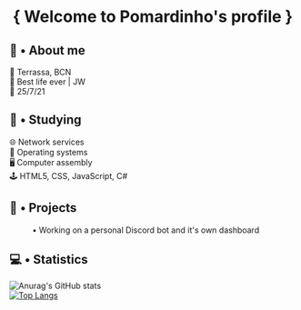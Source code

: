 <h1 align="center">{ Welcome to Pomardinho's profile }</h1>

## 👤 • About me
📍 Terrassa, BCN <br>
🤩 Best life ever | JW <br>
📆 25/7/21

## 📖 • Studying
🌐 Network services<br>
💾 Operating systems<br>
🖥️ Computer assembly<br>
🕹 HTML5, CSS, JavaScript, C#

## 📎 • Projects
<dl>
	<dd>• Working on a personal Discord bot and it's own dashboard</dd>
</dl>

## 💻 • Statistics 
![Anurag's GitHub stats](https://github-readme-stats.vercel.app/api?username=pomardinho&show_icons=true&theme=radical)<br>
[![Top Langs](https://github-readme-stats.vercel.app/api/top-langs/?username=pomardinho&layout=compact&theme=radical)](https://github.com/anuraghazra/github-readme-stats)

<!-- https://github.com/anuraghazra/github-readme-stats#github-stats-card -->
